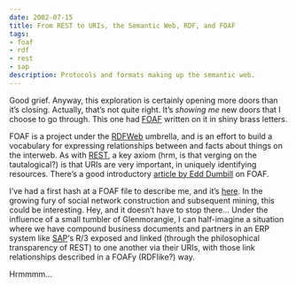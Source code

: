 ```yaml
---
date: 2002-07-15
title: From REST to URIs, the Semantic Web, RDF, and FOAF
tags:
- foaf
- rdf
- rest
- sap
description: Protocols and formats making up the semantic web.
---
```



Good grief. Anyway, this exploration is certainly opening more doors than it’s closing. Actually, that’s not quite right. It’s *showing me* new doors that I choose to go through. This one had [FOAF](http://xmlns.com/foaf/0.1/ "The 'Friend Of A Friend' Vocabulary") written on it in shiny brass letters.

FOAF is a project under the [RDFWeb](http://rdfweb.org/) umbrella, and is an effort to build a vocabulary for expressing relationships between and facts about things on the interweb. As with [REST](http://internet.conveyor.com/RESTwiki/moin.cgi/FrontPage "The REST Wiki's front page"), a key axiom (hrm, is that verging on the tautalogical?) is that URIs are very important, in uniquely identifying resources. There’s a good introductory [article by Edd Dumbill](http://www-106.ibm.com/developerworks/xml/library/x-foaf.html "FOAF article at IBM developerworks") on FOAF.

I’ve had a first hash at a FOAF file to describe me, and it’s [here](https://web.archive.org/web/20060105094402/http://www.pipetree.com/~dj/foaf.rdf). In the growing fury of social network construction and subsequent mining, this could be interesting. Hey, and it doesn’t have to stop there… Under the influence of a small tumbler of Glenmorangie, I can half-imagine a situation where we have compound business documents and partners in an ERP system like [SAP](http://www.sap.com/ "SAP's home page")‘s R/3 exposed and linked (through the philosophical transparency of REST) to one another via their URIs, with those link relationships described in a FOAFy (RDFlike?) way.

Hrmmmm…
